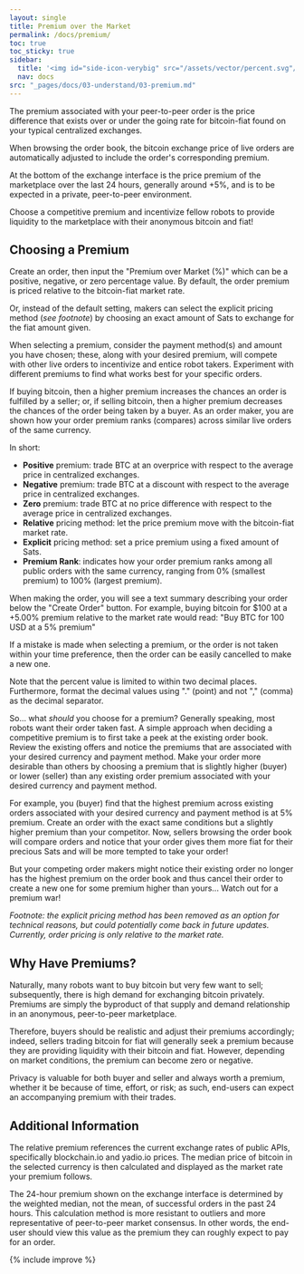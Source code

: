 ```yaml
---
layout: single
title: Premium over the Market
permalink: /docs/premium/
toc: true
toc_sticky: true
sidebar:
  title: '<img id="side-icon-verybig" src="/assets/vector/percent.svg"/>Premium'
  nav: docs
src: "_pages/docs/03-understand/03-premium.md"
---
```


The premium associated with your peer-to-peer order is the price difference that exists over or under the going rate for bitcoin-fiat found on your typical centralized exchanges.

When browsing the order book, the bitcoin exchange price of live orders are automatically adjusted to include the order's corresponding premium.

At the bottom of the exchange interface is the price premium of the marketplace over the last 24 hours, generally around +5%, and is to be expected in a private, peer-to-peer environment.

Choose a competitive premium and incentivize fellow robots to provide liquidity to the marketplace with their anonymous bitcoin and fiat!

## **Choosing a Premium**

Create an order, then input the "Premium over Market (%)" which can be a positive, negative, or zero percentage value. By default, the order premium is priced relative to the bitcoin-fiat market rate.

Or, instead of the default setting, makers can select the explicit pricing method (*see footnote*) by choosing an exact amount of Sats to exchange for the fiat amount given.

When selecting a premium, consider the payment method(s) and amount you have chosen; these, along with your desired premium, will compete with other live orders to incentivize and entice robot takers. Experiment with different premiums to find what works best for your specific orders.

If buying bitcoin, then a higher premium increases the chances an order is fulfilled by a seller; or, if selling bitcoin, then a higher premium decreases the chances of the order being taken by a buyer. As an order maker, you are shown how your order premium ranks (compares) across similar live orders of the same currency.

In short:
* **Positive** premium: trade BTC at an overprice with respect to the average price in centralized exchanges.
* **Negative** premium: trade BTC at a discount with respect to the average price in centralized exchanges.
* **Zero** premium: trade BTC at no price difference with respect to the average price in centralized exchanges.
* **Relative** pricing method: let the price premium move with the bitcoin-fiat market rate.
* **Explicit** pricing method: set a price premium using a fixed amount of Sats.
* **Premium Rank**: indicates how your order premium ranks among all public orders with the same currency, ranging from 0% (smallest premium) to 100% (largest premium).

When making the order, you will see a text summary describing your order below the "Create Order" button. For example, buying bitcoin for $100 at a +5.00% premium relative to the market rate would read: "Buy BTC for 100 USD at a 5% premium"

If a mistake is made when selecting a premium, or the order is not taken within your time preference, then the order can be easily cancelled to make a new one.

Note that the percent value is limited to within two decimal places. Furthermore, format the decimal values using "." (point) and not "," (comma) as the decimal separator.

So... what *should* you choose for a premium? Generally speaking, most robots want their order taken fast. A simple approach when deciding a competitive premium is to first take a peek at the existing order book. Review the existing offers and notice the premiums that are associated with your desired currency and payment method. Make your order more desirable than others by choosing a premium that is slightly higher (buyer) or lower (seller) than any existing order premium associated with your desired currency and payment method.

For example, you (buyer) find that the highest premium across existing orders associated with your desired currency and payment method is at 5% premium. Create an order with the exact same conditions but a slightly higher premium than your competitor. Now, sellers browsing the order book will compare orders and notice that your order gives them more fiat for their precious Sats and will be more tempted to take your order!

But your competing order makers might notice their existing order no longer has the highest premium on the order book and thus cancel their order to create a new one for some premium higher than yours... Watch out for a premium war!

*Footnote: the explicit pricing method has been removed as an option for technical reasons, but could potentially come back in future updates. Currently, order pricing is only relative to the market rate.*

## **Why Have Premiums?**

Naturally, many robots want to buy bitcoin but very few want to sell; subsequently, there is high demand for exchanging bitcoin privately. Premiums are simply the byproduct of that supply and demand relationship in an anonymous, peer-to-peer marketplace.

Therefore, buyers should be realistic and adjust their premiums accordingly; indeed, sellers trading bitcoin for fiat will generally seek a premium because they are providing liquidity with their bitcoin and fiat. However, depending on market conditions, the premium can become zero or negative.

Privacy is valuable for both buyer and seller and always worth a premium, whether it be because of time, effort, or risk; as such, end-users can expect an accompanying premium with their trades.

## **Additional Information**

The relative premium references the current exchange rates of public APIs, specifically blockchain.io and yadio.io prices. The median price of bitcoin in the selected currency is then calculated and displayed as the market rate your premium follows.

The 24-hour premium shown on the exchange interface is determined by the weighted median, not the mean, of successful orders in the past 24 hours. This calculation method is more resistant to outliers and more representative of peer-to-peer market consensus. In other words, the end-user should view this value as the premium they can roughly expect to pay for an order.

{% include improve %}
